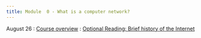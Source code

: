 ```yaml
---
title: Module  0 - What is a computer network?
---
```


August 26
: [Course overview]()
  : [Optional Reading: Brief history of the Internet](https://www.internetsociety.org/internet/history-internet/brief-history-internet/)


